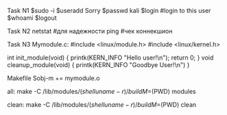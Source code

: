 Task N1
$sudo -i
$useradd Sorry
$passwd kali
$login #login to this user
$whoami
$logout

Task N2
netstat #для надежности
ping #чек коннекшион

Task N3
  Mymodule.c:
  #include <linux/module.h>
  #include <linux/kernel.h>

  int init_module(void)
  {
  printk(KERN_INFO "Hello user!\n");
  return 0;
  }
  void cleanup_module(void)
  {
  printk(KERN_INFO "Goodbye User!\n")
  }

  Makefile
  Sobj-m += mymodule.o

  all:
  make -C /lib/modules/$(shell uname -r)/build
  M=$(PWD) modules

  clean:
  make -C /lib/modules/$(shell uname -r)/build
  M=$(PWD) clean
